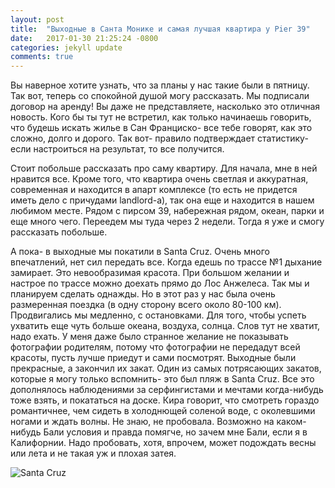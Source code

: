 ```yaml
---
layout: post
title:  "Выходные в Санта Монике и самая лучшая квартира у Pier 39"
date:   2017-01-30 21:25:24 -0800
categories: jekyll update
comments: true
---
```


Вы наверное хотите узнать, что за планы у нас такие были в пятницу. Так вот, теперь со спокойной душой могу рассказать. Мы подписали договор на аренду!  <!--separate--> 
Вы даже не представляете, насколько это отличная новость. Кого бы ты тут не встретил, как только начинаешь говорить, что будешь искать жилье в Сан Франциско- все тебе говорят, как это сложно, долго и дорого. Так вот- правило подтверждает статистику-если настроиться на результат, то все получится.

Стоит побольше рассказать про саму квартиру. Для начала, мне в ней нравится все. Кроме того, что квартира очень светлая и аккуратная, современная и находится в апарт комплексе (то есть не придется иметь дело с причудами landlord-а), так она еще и находится в нашем любимом месте. Рядом с пирсом 39, набережная рядом, океан, парки и еще много чего. Переедем мы туда через 2 недели. Тогда я уже и смогу рассказать побольше. 

А пока- в выходные мы покатили в Santa Cruz. Очень много впечатлений, нет сил передать все. Когда едешь по трассе №1 дыхание замирает. Это невообразимая красота. При большом желании и настрое по трассе можно доехать прямо до Лос Анжелеса. Так мы и планируем сделать однажды. Но в этот раз у нас была очень размеренная поездка (в одну сторону всего около 80-100 км). Продвигались мы медленно, с остановками. Для того, чтобы успеть ухватить еще чуть больше океана, воздуха, солнца. Слов тут не хватит, надо ехать. У меня даже было странное желание не показывать фотографии родителям, потому что фотографии не передадут всей красоты, пусть лучше приедут и сами посмотрят. 
Выходные были прекрасные, а закончил их закат. Один из самых потрясающих закатов, которые я могу только вспомнить- это был пляж в Santa Cruz. Все это дополнялось наблюдениями за серфингистами и мечтами когда-нибудь тоже взять, и покататься на доске. Кира говорит, что смотреть гораздо романтичнее, чем сидеть в холоднющей соленой воде, с околевшими ногами и ждать волны. Не знаю, не пробовала. Возможно на каком-нибудь Бали условия и правда помягче, но зачем мне Бали, если я в Калифорнии. Надо пробовать, хотя, впрочем, может подождать весны или лета и не такая уж и плохая затея.

![Santa Cruz](/assets/images/posts/22017-01-30-santa-monica-weekend/)
